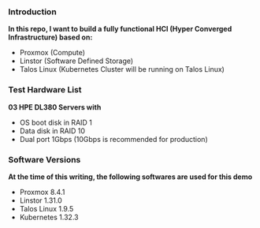 ### Introduction
**In this repo, I want to build a fully functional HCI (Hyper Converged Infrastructure) based on:**

- Proxmox (Compute)
- Linstor (Software Defined Storage)
- Talos Linux (Kubernetes Cluster will be running on Talos Linux)

### Test Hardware List
**03 HPE DL380 Servers with**
- OS boot disk in RAID 1
- Data disk in RAID 10
- Dual port 1Gbps (10Gbps is recommended for production)
### Software Versions
**At the time of this writing, the following softwares are used for this demo**
- Proxmox 8.4.1
- Linstor 1.31.0
- Talos Linux 1.9.5
- Kubernetes 1.32.3
